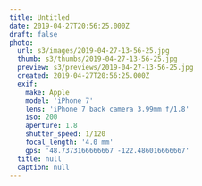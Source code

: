 ```yaml
---
title: Untitled
date: 2019-04-27T20:56:25.000Z
draft: false
photo:
  url: s3/images/2019-04-27-13-56-25.jpg
  thumb: s3/thumbs/2019-04-27-13-56-25.jpg
  preview: s3/previews/2019-04-27-13-56-25.jpg
  created: 2019-04-27T20:56:25.000Z
  exif:
    make: Apple
    model: 'iPhone 7'
    lens: 'iPhone 7 back camera 3.99mm f/1.8'
    iso: 200
    aperture: 1.8
    shutter_speed: 1/120
    focal_length: '4.0 mm'
    gps: '48.7373166666667 -122.486016666667'
  title: null
  caption: null
---
```

